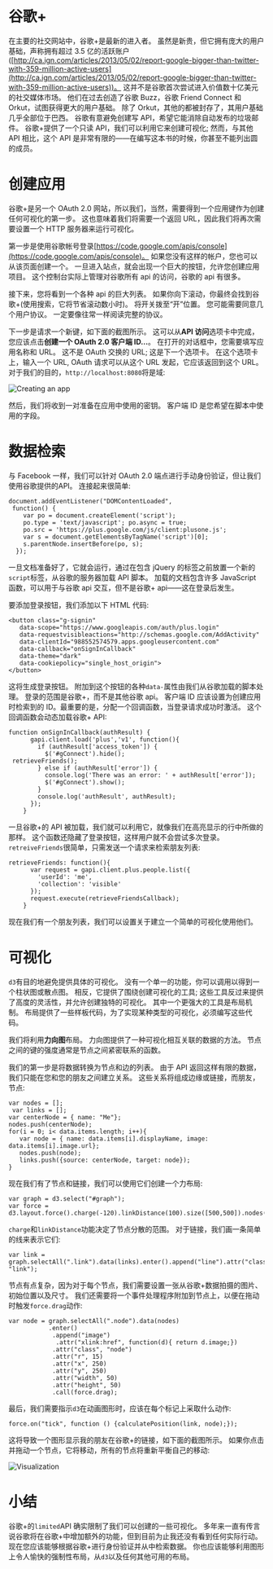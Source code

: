 # 谷歌+

在主要的社交网站中，谷歌+是最新的进入者。 虽然是新贵，但它拥有庞大的用户基础，声称拥有超过 3.5 亿的活跃账户([http://ca.ign.com/articles/2013/05/02/report-google-bigger-than-twitter-with-359-million-active-users](http://ca.ign.com/articles/2013/05/02/report-google-bigger-than-twitter-with-359-million-active-users))。 这并不是谷歌首次尝试进入价值数十亿美元的社交媒体市场。 他们在过去创造了谷歌 Buzz，谷歌 Friend Connect 和 Orkut，试图获得更大的用户基础。 除了 Orkut，其他的都被封存了，其用户基础几乎全部位于巴西。 谷歌有意避免创建写 API，希望它能消除自动发布的垃圾邮件。 谷歌+提供了一个只读 API，我们可以利用它来创建可视化; 然而，与其他 API 相比，这个 API 是非常有限的——在编写这本书的时候，你甚至不能列出圆的成员。

# 创建应用

谷歌+是另一个 OAuth 2.0 网站，所以我们，当然，需要得到一个应用键作为创建任何可视化的第一步。 这也意味着我们将需要一个返回 URL，因此我们将再次需要设置一个 HTTP 服务器来运行可视化。

第一步是使用谷歌帐号登录[https://code.google.com/apis/console](https://code.google.com/apis/console)。 如果您没有这样的帐户，您也可以从该页面创建一个。 一旦进入站点，就会出现一个巨大的按钮，允许您创建应用项目。 这个控制台实际上管理对谷歌所有 api 的访问，谷歌的 api 有很多。

接下来，您将看到一个各种 api 的巨大列表。 如果你向下滚动，你最终会找到谷歌+(使用搜索，它将节省滚动数小时)。 将开关拨至“开”位置。 您可能需要同意几个用户协议。 一定要像往常一样阅读完整的协议。

下一步是请求一个新键，如下面的截图所示。 这可以从**API 访问**选项卡中完成，您应该点击**创建一个 OAuth 2.0 客户端 ID…**。 在打开的对话框中，您需要填写应用名称和 URL。 这不是 OAuth 交换的 URL; 这是下一个选项卡。 在这个选项卡上，输入一个 URL, OAuth 请求可以从这个 URL 发起，它应该返回到这个 URL。 对于我们的目的，`http://localhost:8080`将是域:

![Creating an app](graphics/6542OS_08_01.jpg)

然后，我们将收到一对准备在应用中使用的密钥。 客户端 ID 是您希望在脚本中使用的字段。

# 数据检索

与 Facebook 一样，我们可以针对 OAuth 2.0 端点进行手动身份验证，但让我们使用谷歌提供的API。 连接起来很简单:

```
document.addEventListener("DOMContentLoaded",
 function() {
    var po = document.createElement('script');
    po.type = 'text/javascript'; po.async = true;
    po.src = 'https://plus.google.com/js/client:plusone.js';
    var s = document.getElementsByTagName('script')[0];
    s.parentNode.insertBefore(po, s);
  });
```

一旦文档准备好了，它就会运行，通过在包含 jQuery 的标签之前放置一个新的`script`标签，从谷歌的服务器加载 API 脚本。 加载的文档包含许多 JavaScript 函数，可以用于与谷歌 api 交互，但不是谷歌+ api——这在登录后发生。

要添加登录按钮，我们添加以下 HTML 代码:

```
<button class="g-signin"
   data-scope="https://www.googleapis.com/auth/plus.login"
   data-requestvisibleactions="http://schemas.google.com/AddActivity"
   data-clientId="988552574579.apps.googleusercontent.com"
   data-callback="onSignInCallback"
   data-theme="dark"
   data-cookiepolicy="single_host_origin">
</button>
```

这将生成登录按钮。 附加到这个按钮的各种`data-`属性由我们从谷歌加载的脚本处理。 登录的范围是谷歌+，而不是其他谷歌 api。 客户端 ID 应该设置为创建应用时检索到的 ID。最重要的是，分配一个回调函数，当登录请求成功时激活。 这个回调函数会动态加载谷歌+ API:

```
function onSignInCallback(authResult) {
      gapi.client.load('plus','v1', function(){
        if (authResult['access_token']) {
          $('#gConnect').hide();
 retrieveFriends();
        } else if (authResult['error']) {
          console.log('There was an error: ' + authResult['error']);
          $('#gConnect').show();
        }
        console.log('authResult', authResult);
      });
    }
```

一旦谷歌+的 API 被加载，我们就可以利用它，就像我们在高亮显示的行中所做的那样。 这个函数还隐藏了登录按钮，这样用户就不会尝试多次登录。 `retreiveFriends`很简单，只需发送一个请求来检索朋友列表:

```
retrieveFriends: function(){
      var request = gapi.client.plus.people.list({
        'userId': 'me',
        'collection': 'visible'
      });
      request.execute(retrieveFriendsCallback);
    }
```

现在我们有一个朋友列表，我们可以设置关于建立一个简单的可视化使用他们。

# 可视化

`d3`有目的地避免提供具体的可视化。 没有一个单一的功能，你可以调用以得到一个柱状图或散点图。 相反，它提供了围绕创建可视化的工具; 这些工具反过来提供了高度的灵活性，并允许创建独特的可视化。 其中一个更强大的工具是布局机制。 布局提供了一些样板代码，为了实现某种类型的可视化，必须编写这些代码。

我们将利用**力向图**布局。 力向图提供了一种可视化相互关联的数据的方法。 节点之间的键的强度通常是节点之间紧密联系的函数。

我们的第一步是将数据转换为节点和边的列表。 由于 API 返回这样有限的数据，我们只能在您和您的朋友之间建立关系。 这些关系将组成边缘或链接，而朋友，节点:

```
var nodes = [];
 var links = [];
var centerNode = { name: "Me"};
nodes.push(centerNode);
for(i = 0; i< data.items.length; i++){
   var node = { name: data.items[i].displayName, image: data.items[i].image.url};
   nodes.push(node);
   links.push({source: centerNode, target: node});
}
```

现在我们有了节点和链接，我们可以使用它们创建一个力布局:

```
var graph = d3.select("#graph");
var force = d3.layout.force().charge(-120).linkDistance(100).size([500,500]).nodes(nodes).start();
```

`charge`和`linkDistance`功能决定了节点分散的范围。 对于链接，我们画一条简单的线来表示它们:

```
var link = graph.selectAll(".link").data(links).enter().append("line").attr("class", "link");
```

节点有点复杂，因为对于每个节点，我们需要设置一张从谷歌+数据拍摄的图片、初始位置以及尺寸。 我们还需要将一个事件处理程序附加到节点上，以便在拖动时触发`force.drag`动作:

```
var node = graph.selectAll(".node").data(nodes)
           .enter()
            .append("image")
             .attr("xlink:href", function(d){ return d.image;})
            .attr("class", "node")
            .attr("r", 15)
            .attr("x", 250)
            .attr("y", 250)
            .attr("width", 50)
            .attr("height", 50)
            .call(force.drag);
```

最后，我们需要指示`d3`在动画图形时，应该在每个标记上采取什么动作:

```
force.on("tick", function () {calculatePosition(link, node);});
```

这将导致一个图形显示我的朋友在谷歌+的链接，如下面的截图所示。 如果你点击并拖动一个节点，它将移动，所有的节点将重新平衡自己的移动:

![Visualization](graphics/6542OS_08_02.jpg)

# 小结

谷歌+的`limited`API 确实限制了我们可以创建的一些可视化。 多年来一直有传言说谷歌将在谷歌+中增加额外的功能，但到目前为止我还没有看到任何实际行动。 现在您应该能够根据谷歌+进行身份验证并从中检索数据。 你也应该能够利用图形上令人愉快的强制性布局，从`d3`以及任何其他可用的布局。
